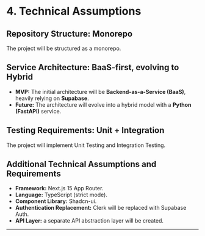 # 4. Technical Assumptions

## Repository Structure: Monorepo
The project will be structured as a monorepo.

## Service Architecture: BaaS-first, evolving to Hybrid
*   **MVP:** The initial architecture will be **Backend-as-a-Service (BaaS)**, heavily relying on **Supabase**.
*   **Future:** The architecture will evolve into a hybrid model with a **Python (FastAPI)** service.

## Testing Requirements: Unit + Integration
The project will implement Unit Testing and Integration Testing.

## Additional Technical Assumptions and Requirements
*   **Framework:** Next.js 15 App Router.
*   **Language:** TypeScript (strict mode).
*   **Component Library:** Shadcn-ui.
*   **Authentication Replacement:** Clerk will be replaced with Supabase Auth.
*   **API Layer:** a separate API abstraction layer will be created.

---
